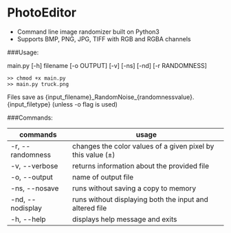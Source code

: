 # PhotoEditor
* Command line image randomizer built on Python3
* Supports BMP, PNG, JPG, TIFF with RGB and RGBA channels

###Usage:

main.py [-h] filename [-o OUTPUT] [-v] [-ns] [-nd] [-r RANDOMNESS] 

~~~
>> chmod +x main.py
>> main.py truck.png
~~~
Files save as {input_filename}\_RandomNoise_{randomnessvalue}.{input_filetype} (unless -o flag is used)


###Commands:

commands | usage
------|--------
-r, -\-randomness | changes the color values of a given pixel by this value (±)
-v, -\-verbose | returns information about the provided file
-o, -\-output | name of output file
-ns, -\-nosave | runs without saving a copy to memory
-nd, -\-nodisplay | runs without displaying both the input and altered file
-h, -\-help | displays help message and exits